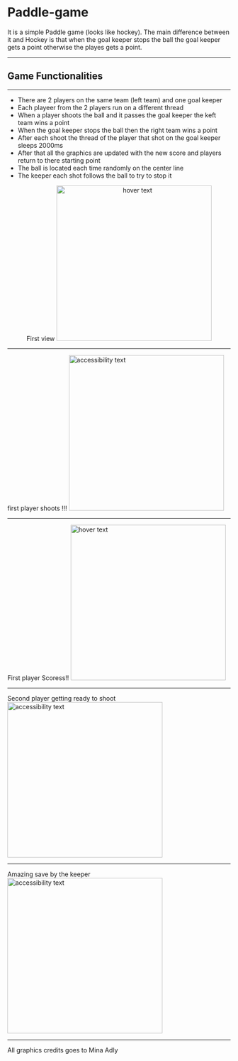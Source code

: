 # Paddle-game
It is a simple Paddle game (looks like hockey).
The main difference between it and Hockey is that when the goal keeper stops the ball the goal keeper gets a point otherwise the playes gets a point.

<hr>
<h2> Game Functionalities </h2>
<hr>
<ul>
<li> There are 2 players on the same team (left team) and one goal keeper </li>
<li> Each playeer from the 2 players run on a different thread </li>
<li> When a player shoots the ball and it passes the goal keeper the keft team wins a point</li>
<li> When the goal keeper stops the ball then the right team wins a point </li>
<li> After each shoot the thread of the player that shot on the goal keeper sleeps 2000ms </li>
<li> After that all the graphics are updated with the new score and players return to there starting point</li>
<li> The ball is located each time randomly on the center line </li>
<li> The keeper each shot follows the ball to try to stop it </li>
</ul>
<p align="center">
  First view
  <img src="https://user-images.githubusercontent.com/86810702/177044472-e0ce7081-eef4-4db9-9612-ec5e59bf1ad1.jpg" width="350" title="hover text">
  <hr>
  first player shoots !!!
  <img src="https://user-images.githubusercontent.com/86810702/177044467-dffa5219-81b2-42bd-bb2b-28569979a54a.jpg" width="350" alt="accessibility text">
  <hr>
  First player Scoress!!
  <img src="https://user-images.githubusercontent.com/86810702/177044469-51c4a47d-15d9-493e-937e-7217d5d7c273.jpg" width="350" title="hover text">
  <hr>
  Second player getting ready to shoot
  <img src="https://user-images.githubusercontent.com/86810702/177044470-84c33bfd-aebf-4716-9307-ef57fc0f8eb6.jpg" width="350" alt="accessibility text">
  <hr>
  Amazing save by the keeper
  <img src="https://user-images.githubusercontent.com/86810702/177044473-5a7b6f84-141a-4501-98e7-bb9f3697f6f8.jpg" width="350" alt="accessibility text">
  <hr>
</p>

All graphics credits goes to Mina Adly
